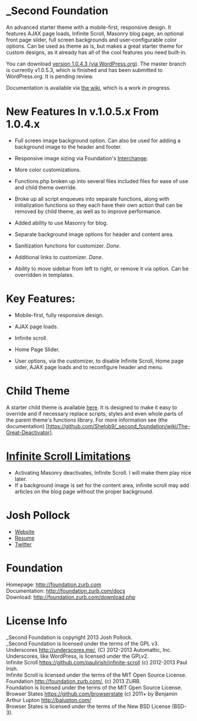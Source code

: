 _Second Foundation
==================
An advanced starter theme with a mobile-first, responsive design. It features AJAX page loads, Infinite Scroll, Masonry blog page, an optional front page slider, full screen backgrounds and user-configurable color options. Can be used as theme as is, but makes a great starter theme for custom designs, as it already has all of the cool features you need built-in.

You can download [version 1.0.4.3 (via WordPress.org)](http://wordpress.org/themes/download/_second-foundation.1.0.4.3.zip). The master branch is currently v1.0.5.3, which is finished and has been submitted to WordPress.org. It is pending review.

Documentation is available via [the wiki](https://github.com/Shelob9/_second_foundation/wiki), which is a work in progress.

New Features In v.1.0.5.x From 1.0.4.x 
======================================
* Full screen image background option. Can also be used for adding a background image to the header and footer.

* Responsive image sizing via Foundation's [Interchange](http://foundation.zurb.com/docs/components/interchange.html).

* More color customizations.

* Functions.php broken up into several files included files for ease of use and child theme override.

* Broke up all script enqueues into separate functions, along with initialization functions so they each have their own action that can be removed by child theme, as well as to improve performance.

* Added ability to use Masonry for blog.

* Separate background image options for header and content area.

* Sanitization functions for customizer. <em>Done</em>.

* Additional links to customizer. <em>Done</em>.

* Ability to move sidebar from left to right, or remove it via option. Can be overridden in templates.

Key Features:
============
* Mobile-first, fully responsive design.

* AJAX page loads.

* Infinite scroll.

* Home Page Slider.

* User options, via the customizer, to disable Infinite Scroll, Home page sider, AJAX page loads and to reconfigure header and menu.

Child Theme
===========
A starter child theme is available [here](https://github.com/Shelob9/second_speaker). It is designed to make it easy to override and if necessary replace scripts, styles and even whole parts of the parent theme's functions library. For more information see (the documentation) [https://github.com/Shelob9/_second_foundation/wiki/The-Great-Deactivator].


[Infinite Scroll Limitations](https://github.com/Shelob9/_second_foundation/wiki/Infinite-scroll)
===========================
* Activating Masonry deactivates, Infinite Scroll. I will make them play nice later.
* If a background image is set for the content area, infinite scroll may add articles on the blog page without the proper background.


Josh Pollock
============
* [Website](http://ComplexWaveform.com)<br />
* [Resume](http://ComplexWaveform.com/jp/Resume)<br />
* [Twitter](http://twitter.com/Josh412)

Foundation
==========
Homepage:      http://foundation.zurb.com<br />
Documentation: http://foundation.zurb.com/docs<br />
Download:      http://foundation.zurb.com/download.php


License Info
============
_Second Foundation is copyright 2013 Josh Pollock.<br />
_Second Foundation is licensed under the terms of the GPL v3.<br />
Underscores http://underscores.me/, (C) 2012-2013 Automattic, Inc.<br />
Underscores, like WordPress, is licensed under the GPLv2.<br />
Infinite Scroll https://github.com/paulirish/infinite-scroll (c) 2012-2013 Paul Irish.<br />
Infinite Scroll is licensed under the terms of the MIT Open Source License.<br />
Foundation http://foundation.zurb.com/, (c) 2013 ZURB.<br />
Foundation is licensed under the terms of the MIT Open Source License.<br />
Browser States https://github.com/browserstate (c) 2011+ by Benjamin Arthur Lupton http://balupton.com/<br />
Browser States is licensed under the terms of the New BSD License (BSD-3).<br />

